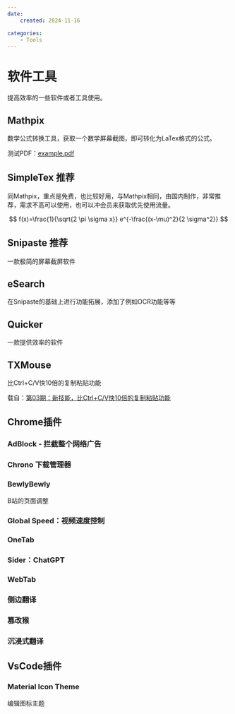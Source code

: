 ```yaml
---
date:
    created: 2024-11-16

categories:
    - Tools
---
```

# 软件工具

提高效率的一些软件或者工具使用。
<!-- more -->

## Mathpix

数学公式转换工具，获取一个数学屏幕截图，即可转化为LaTex格式的公式。

测试PDF：[example.pdf](https://mathpix.com/examples.pdf)


## SimpleTex 推荐

同Mathpix，重点是免费，也比较好用，与Mathpix相同，由国内制作，非常推荐，需求不高可以使用，也可以冲会员来获取优先使用流量。

$$
f(x)=\frac{1}{\sqrt{2 \pi \sigma x}} e^{-\frac{(x-\mu)^2}{2 \sigma^2}}
$$

## Snipaste 推荐

一款极简的屏幕截屏软件

## eSearch

在Snipaste的基础上进行功能拓展，添加了例如OCR功能等等

## Quicker

一款提供效率的软件


## TXMouse

比Ctrl+C/V快10倍的复制粘贴功能

载自：[第03期：新技能，比Ctrl+C/V快10倍的复制粘贴功能](https://sspai.com/post/32331)

## Chrome插件

### AdBlock - 拦截整个网络广告

### Chrono 下载管理器

### BewlyBewly

B站的页面调整

### Global Speed：视频速度控制

### OneTab

### Sider：ChatGPT

### WebTab

### 侧边翻译

### 篡改猴

### 沉浸式翻译


## VsCode插件

### Material Icon Theme

编辑图标主题

